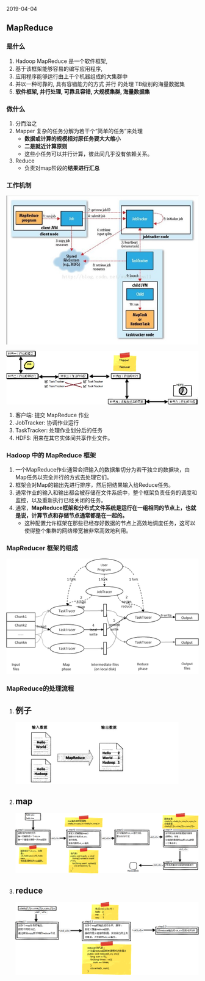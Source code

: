2019-04-04

## MapReduce

### 是什么
1. Hadoop MapReduce 是一个软件框架, 
2. 基于该框架能够容易的编写应用程序, 
3. 应用程序能够运行由上千个机器组成的大集群中
4. 并以一种可靠的, 具有容错能力的方式 并行 的处理 TB级别的海量数据集
5. **软件框架, 并行处理, 可靠且容错, 大规模集群, 海量数据集**

### 做什么
1. 分而治之
2.  Mapper 复杂的任务分解为若干个“简单的任务”来处理
    - **数据或计算的规模相对原任务要大大缩小**
    - **二是就近计算原则**
    - 这些小任务可以并行计算，彼此间几乎没有依赖关系。
3. Reduce 
    - 负责对map阶段的**结果进行汇总**
    
### 工作机制
![](1.jpg)

![](2.jpg)

1. 客户端: 提交 MapReduce 作业
2. JobTracker: 协调作业运行
3. TaskTracker: 处理作业划分后的任务
4. HDFS: 用来在其它实体间共享作业文件。

### Hadoop 中的 MapReduce 框架
1. 一个MapReduce作业通常会把输入的数据集切分为若干独立的数据块，由Map任务以完全并行的方式去处理它们。
2. 框架会对Map的输出先进行排序，然后把结果输入给Reduce任务。
3. 通常作业的输入和输出都会被存储在文件系统中，整个框架负责任务的调度和监控，以及重新执行已经关闭的任务。
4. 通常，**MapReduce框架和分布式文件系统是运行在一组相同的节点上，也就是说，计算节点和存储节点通常都是在一起的。**
    - 这种配置允许框架在那些已经存好数据的节点上高效地调度任务，这可以使得整个集群的网络带宽被非常高效地利用。
    
### MapReducer 框架的组成

![](3.png)


### MapReduce的处理流程
1. 例子
    -
    ![](4.jpg)

2. map
    - 
    ![](5.png)

3. reduce
    - 
    ![](6.png)
